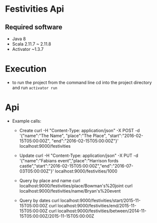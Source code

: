 Festivities Api
=================================

Required software
--------
- Java 8
- Scala 2.11.7 ~ 2.11.8
- Activator ~1.3.7

Execution
=========

- to run the project from the command line cd into the project directory and run `activator run`

Api
===

- Example calls:

    - Create
    curl -H "Content-Type: application/json" -X POST -d '{"name":"The Name", "place":"The Place", "start":"2016-02-15T05:00:00Z", "end":"2016-02-15T05:00:00Z"}' localhost:9000/festivities

    - Update
    curl -H "Content-Type: application/json" -X PUT -d '{"name":"Fabians event","place":"Harrison fords castle","start":"2016-02-15T05:00:00Z","end":"2016-07-03T05:00:00Z"}' localhost:9000/festivities/1000

    - Query by place and name
    curl localhost:9000/festivities/place/Bowman\'s%20joint
    curl localhost:9000/festivities/name/Bryan\'s%20event

    - Query by dates
    curl localhost:9000/festivities/start/2015-11-15T05:00:00Z
    curl localhost:9000/festivities/end/2015-11-15T05:00:00Z
    curl localhost:9000/festivities/between/2014-11-15T05:00:00Z/2015-11-15T05:00:00Z
